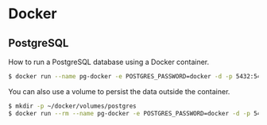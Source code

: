# Docker

## PostgreSQL

How to run a PostgreSQL database using a Docker container.

```bash
$ docker run --name pg-docker -e POSTGRES_PASSWORD=docker -d -p 5432:5432 postgres:9.6   
```

You can also use a volume to persist the data outside the container.

```bash
$ mkdir -p ~/docker/volumes/postgres
$ docker run --rm --name pg-docker -e POSTGRES_PASSWORD=docker -d -p 5432:5432 -v ~/docker/volumes/postgres:/var/lib/postgresql/data postgres:9.6
```

